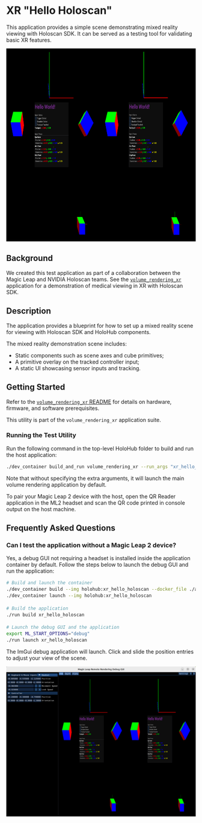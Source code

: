 # XR "Hello Holoscan"

This application provides a simple scene demonstrating mixed reality viewing with Holoscan SDK. It can be served as a testing tool for validating basic XR features.

![Stereo scene view](doc/screenshot.png)

## Background

We created this test application as part of a collaboration between the Magic Leap and NVIDIA Holoscan teams.
See the [`volume_rendering_xr`](/applications/volume_rendering_xr/) application for a demonstration of medical viewing
in XR with Holoscan SDK.

## Description

The application provides a blueprint for how to set up a mixed reality scene for viewing with Holoscan SDK and
HoloHub components.

The mixed reality demonstration scene includes:
- Static components such as scene axes and cube primitives;
- A primitive overlay on the tracked controller input;
- A static UI showcasing sensor inputs and tracking.

## Getting Started

Refer to the [`volume_rendering_xr` README](/applications/volume_rendering_xr/README.md#prerequisites) for details on hardware, firmware, and software prerequisites.

This utility is part of the `volume_rendering_xr` application suite. 


### Running the Test Utility

Run the following command in the top-level HoloHub folder to build and run the host application:

```bash
./dev_container build_and_run volume_rendering_xr --run_args "xr_hello_holoscan"
```

Note that without specifying the extra arguments, it will launch the main volume rendering application by default.

To pair your Magic Leap 2 device with the host, open the QR Reader application in the ML2 headset and scan the QR code printed in console output on the host machine.

## Frequently Asked Questions

### Can I test the application without a Magic Leap 2 device?

Yes, a debug GUI not requiring a headset is installed inside the application container by default. Follow the steps
below to launch the debug GUI and run the application:

```bash
# Build and launch the container
./dev_container build --img holohub:xr_hello_holoscan --docker_file ./applications/volume_rendering_xr/Dockerfile
./dev_container launch --img holohub:xr_hello_holoscan

# Build the application
./run build xr_hello_holoscan

# Launch the debug GUI and the application
export ML_START_OPTIONS="debug"
./run launch xr_hello_holoscan
```

The ImGui debug application will launch. Click and slide the position entries to adjust your view of the scene.

![Hello XR Debug GUI](doc/debug.png)
